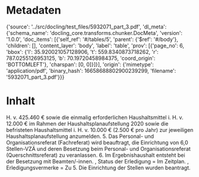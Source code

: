 # Metadaten
{'source': '../src/docling/test_files/5932071_part_3.pdf', 'dl_meta': {'schema_name': 'docling_core.transforms.chunker.DocMeta', 'version': '1.0.0', 'doc_items': [{'self_ref': '#/tables/5', 'parent': {'$ref': '#/body'}, 'children': [], 'content_layer': 'body', 'label': 'table', 'prov': [{'page_no': 6, 'bbox': {'l': 35.920021057128906, 't': 559.8340873718262, 'r': 787.0255126953125, 'b': 70.19720458984375, 'coord_origin': 'BOTTOMLEFT'}, 'charspan': [0, 0]}]}], 'origin': {'mimetype': 'application/pdf', 'binary_hash': 16658688802900239299, 'filename': '5932071_part_3.pdf'}}}

# Inhalt
H. v. 425.460 € sowie die einmalig erforderlichen Haushaltsmittel i. H. v. 12.000 € im Rahmen der Haushaltsplanaufstellung 2020 sowie die befristeten Haushaltsmittel i. H. v. 10.000 € (2.500 € pro Jahr) zur jeweiligen Haushaltsplanaufstellung anzumelden. 5. Das Personal- und Organisationsreferat (Fachreferat) wird beauftragt, die Einrichtung von 6,0 Stellen-VZÄ und deren Besetzung beim Personal- und Organisationsreferat (Querschnittsreferat) zu veranlassen. 6. Im Ergebnishaushalt entsteht bei der Besetzung mit Beamten/-innen. , Status der Erledigung = Im Zeitplan. , Erledigungsvermerke = Zu 5. Die Einrichtung der Stellen wurden beantragt.